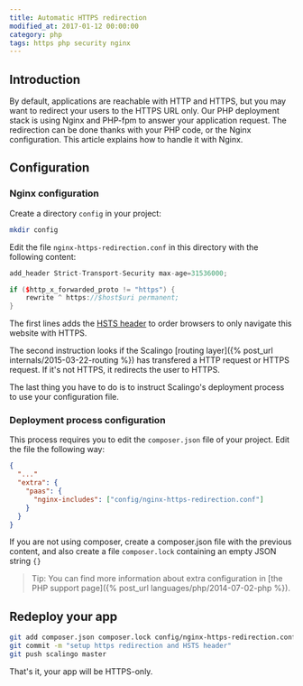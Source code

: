 ```yaml
---
title: Automatic HTTPS redirection
modified_at: 2017-01-12 00:00:00
category: php
tags: https php security nginx
---
```


## Introduction

By default, applications are reachable with HTTP and HTTPS, but you may want to
redirect your users to the HTTPS URL only.  Our PHP deployment stack is using
Nginx and PHP-fpm to answer your application request.  The redirection can be
done thanks with your PHP code, or the Nginx configuration. This article explains
how to handle it with Nginx.

## Configuration

### Nginx configuration

Create a directory `config` in your project:

```bash
mkdir config
```

Edit the file `nginx-https-redirection.conf` in this directory with the following content:

```C++
add_header Strict-Transport-Security max-age=31536000;

if ($http_x_forwarded_proto != "https") {
    rewrite ^ https://$host$uri permanent;
}
```

The first lines adds the [HSTS
header](https://developer.mozilla.org/en-US/docs/Web/HTTP/Headers/Strict-Transport-Security)
to order browsers to only navigate this website with HTTPS.

The second instruction looks if the Scalingo [routing layer]({% post_url internals/2015-03-22-routing %}) has transfered a HTTP request or HTTPS request. If it's
not HTTPS, it redirects the user to HTTPS.

The last thing you have to do is to instruct Scalingo's deployment process to
use your configuration file.

### Deployment process configuration

This process requires you to edit the `composer.json` file of your project.
Edit the file the following way:

```json
{
  "..."
  "extra": {
    "paas": {
      "nginx-includes": ["config/nginx-https-redirection.conf"]
    }
  }
}
```

If you are not using composer, create a composer.json file with the previous content, and also create
a file `composer.lock` containing an empty JSON string `{}`

> Tip: You can find more information about extra configuration in [the PHP support page]({% post_url languages/php/2014-07-02-php %}).

## Redeploy your app

```bash
git add composer.json composer.lock config/nginx-https-redirection.conf
git commit -m "setup https redirection and HSTS header"
git push scalingo master
```

That's it, your app will be HTTPS-only.
